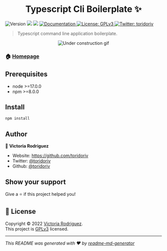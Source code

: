 <h1 align="center">Typescript Cli Boilerplate ✨</h1>
<p>
  <img alt="Version" src="https://img.shields.io/badge/version-0.1.0-blue.svg?cacheSeconds=2592000" />
  <img src="https://img.shields.io/badge/node-%3E%3D17.0.0-blue.svg" />
  <img src="https://img.shields.io/badge/npm-%3E%3D8.0.0-blue.svg" />
  <a href="https://github.com/toridoriv/typescript-cli-boilerplate" target="_blank">
    <img alt="Documentation" src="https://img.shields.io/badge/documentation-yes-brightgreen.svg" />
  </a>
  <a href="https://www.gnu.org/licenses/gpl-3.0.en.html" target="_blank">
    <img alt="License: GPLv3" src="https://img.shields.io/badge/License-GPLv3-yellow.svg" />
  </a>
  <a href="https://twitter.com/toridoriv" target="_blank">
    <img alt="Twitter: toridoriv" src="https://img.shields.io/twitter/follow/toridoriv.svg?style=social" />
  </a>
</p>

> Typescript command line application boilerplate.

<center><img alt="Under construction gif" src="https://media.giphy.com/media/cfGmVRsJI6wq6noGxP/giphy.gif"></center>

### 🏠 [Homepage](https://github.com/toridoriv/typescript-cli-boilerplate)

## Prerequisites

- node >=17.0.0
- npm >=8.0.0

## Install

```sh
npm install
```

## Author

👤 **Victoria Rodriguez**

* Website: https://github.com/toridoriv
* Twitter: [@toridoriv](https://twitter.com/toridoriv)
* Github: [@toridoriv](https://github.com/toridoriv)

## Show your support

Give a ⭐️ if this project helped you!

## 📝 License

Copyright © 2022 [Victoria Rodriguez](https://github.com/toridoriv).<br />
This project is [GPLv3](https://www.gnu.org/licenses/gpl-3.0.en.html) licensed.

***
_This README was generated with ❤️ by [readme-md-generator](https://github.com/kefranabg/readme-md-generator)_